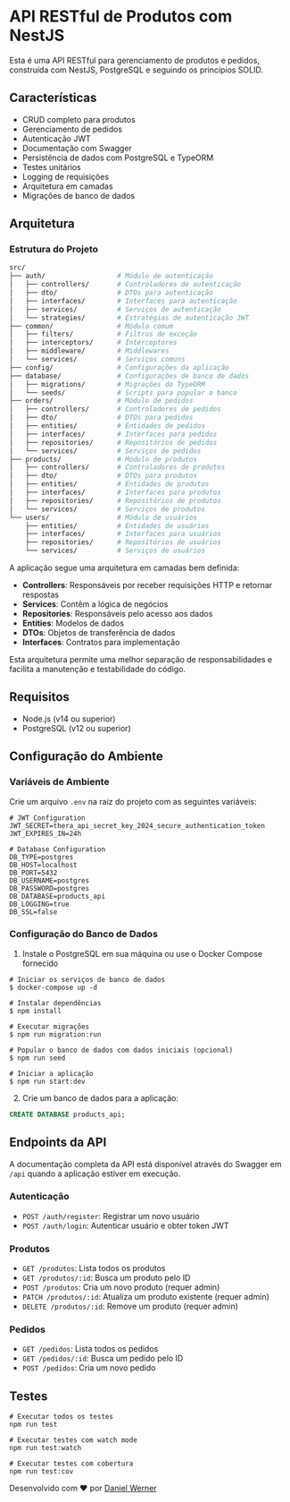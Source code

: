 # API RESTful de Produtos com NestJS

Esta é uma API RESTful para gerenciamento de produtos e pedidos, construída com NestJS, PostgreSQL e seguindo os princípios SOLID.

## Características

- CRUD completo para produtos
- Gerenciamento de pedidos
- Autenticação JWT
- Documentação com Swagger
- Persistência de dados com PostgreSQL e TypeORM
- Testes unitários
- Logging de requisições
- Arquitetura em camadas
- Migrações de banco de dados

## Arquitetura

### Estrutura do Projeto
```sh
src/
├── auth/                  # Módulo de autenticação
│   ├── controllers/       # Controladores de autenticação
│   ├── dto/               # DTOs para autenticação
│   ├── interfaces/        # Interfaces para autenticação
│   ├── services/          # Serviços de autenticação
│   └── strategies/        # Estratégias de autenticação JWT
├── common/                # Módulo comum
│   ├── filters/           # Filtros de exceção
│   ├── interceptors/      # Interceptores
│   ├── middleware/        # Middlewares
│   └── services/          # Serviços comuns
├── config/                # Configurações da aplicação
├── database/              # Configurações de banco de dados
│   ├── migrations/        # Migrações do TypeORM
│   └── seeds/             # Scripts para popular o banco
├── orders/                # Módulo de pedidos
│   ├── controllers/       # Controladores de pedidos
│   ├── dto/               # DTOs para pedidos
│   ├── entities/          # Entidades de pedidos
│   ├── interfaces/        # Interfaces para pedidos
│   ├── repositories/      # Repositórios de pedidos
│   └── services/          # Serviços de pedidos
├── products/              # Módulo de produtos
│   ├── controllers/       # Controladores de produtos
│   ├── dto/               # DTOs para produtos
│   ├── entities/          # Entidades de produtos
│   ├── interfaces/        # Interfaces para produtos
│   ├── repositories/      # Repositórios de produtos
│   └── services/          # Serviços de produtos
└── users/                 # Módulo de usuários
    ├── entities/          # Entidades de usuários
    ├── interfaces/        # Interfaces para usuários
    ├── repositories/      # Repositórios de usuários
    └── services/          # Serviços de usuários
```
A aplicação segue uma arquitetura em camadas bem definida:

- **Controllers**: Responsáveis por receber requisições HTTP e retornar respostas
- **Services**: Contêm a lógica de negócios
- **Repositories**: Responsáveis pelo acesso aos dados
- **Entities**: Modelos de dados
- **DTOs**: Objetos de transferência de dados
- **Interfaces**: Contratos para implementação

Esta arquitetura permite uma melhor separação de responsabilidades e facilita a manutenção e testabilidade do código.

## Requisitos

- Node.js (v14 ou superior)
- PostgreSQL (v12 ou superior)

## Configuração do Ambiente

### Variáveis de Ambiente

Crie um arquivo `.env` na raiz do projeto com as seguintes variáveis:

```
# JWT Configuration
JWT_SECRET=thera_api_secret_key_2024_secure_authentication_token
JWT_EXPIRES_IN=24h

# Database Configuration
DB_TYPE=postgres
DB_HOST=localhost
DB_PORT=5432
DB_USERNAME=postgres
DB_PASSWORD=postgres
DB_DATABASE=products_api
DB_LOGGING=true
DB_SSL=false
```

### Configuração do Banco de Dados

1. Instale o PostgreSQL em sua máquina ou use o Docker Compose fornecido
```
# Iniciar os serviços de banco de dados
$ docker-compose up -d

# Instalar dependências
$ npm install

# Executar migrações
$ npm run migration:run

# Popular o banco de dados com dados iniciais (opcional)
$ npm run seed

# Iniciar a aplicação
$ npm run start:dev
```

2. Crie um banco de dados para a aplicação:

```sql
CREATE DATABASE products_api;
```

## Endpoints da API

A documentação completa da API está disponível através do Swagger em `/api` quando a aplicação estiver em execução.

### Autenticação

- `POST /auth/register`: Registrar um novo usuário
- `POST /auth/login`: Autenticar usuário e obter token JWT


### Produtos

- `GET /produtos`: Lista todos os produtos
- `GET /produtos/:id`: Busca um produto pelo ID
- `POST /produtos`: Cria um novo produto (requer admin)
- `PATCH /produtos/:id`: Atualiza um produto existente (requer admin)
- `DELETE /produtos/:id`: Remove um produto (requer admin)


### Pedidos

- `GET /pedidos`: Lista todos os pedidos
- `GET /pedidos/:id`: Busca um pedido pelo ID
- `POST /pedidos`: Cria um novo pedido

## Testes
```
# Executar todos os testes
npm run test

# Executar testes com watch mode
npm run test:watch

# Executar testes com cobertura
npm run test:cov
```

Desenvolvido com ❤️ por [Daniel Werner](https://github.com/danielwerner-dev)
